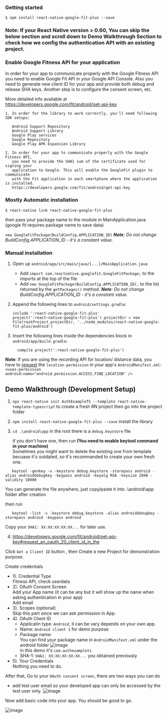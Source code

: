 ### Getting started

`$ npm install react-native-google-fit-plus --save`

### Note: If your React Native version > 0.60, You can skip the below section and scroll down to Demo Walkthrough Section to check how we config the authentication API with an existing project.
### Enable Google Fitness API for your application

In order for your app to communicate properly with the Google Fitness API you need to enable Google Fit API in your Google API Console.
Also you need to generate new client ID for your app and provide both debug and release SHA keys.
Another step is to configure the consent screen, etc.

More detailed info available at
https://developers.google.com/fit/android/get-api-key


```
1. In order for the library to work correctly, you'll need following SDK setups:
   
   Android Support Repository
   Android Support Library
   Google Play services
   Google Repository
   Google Play APK Expansion Library
   
2. In order for your app to communicate properly with the Google Fitness API,
   you need to provide the SHA1 sum of the certificate used for signing your
   application to Google. This will enable the GoogleFit plugin to communicate
   with the Fit application in each smartphone where the application is installed.
   https://developers.google.com/fit/android/get-api-key
```

### Mostly Automatic installation

`$ react-native link react-native-google-fit-plus`

then pass your package name to the module in MainApplication.java (google fit requires package name to save data)

`new GoogleFitPackage(BuildConfig.APPLICATION_ID)`
_**Note**: Do not change BuildConfig.APPLICATION_ID - it's a constant value._

### Manual installation

1. Open up `android/app/src/main/java/[...]/MainApplication.java`

    * Add `import com.reactnative.googlefit.GoogleFitPackage;` to the imports at the top of the file
    * Add `new GoogleFitPackage(BuildConfig.APPLICATION_ID),` to the list returned by the `getPackages()` method.
    _**Note**: Do not change BuildConfig.APPLICATION_ID - it's a constant value._

2. Append the following lines to `android/settings.gradle`:
   ```
   include ':react-native-google-fit-plus'
   project(':react-native-google-fit-plus').projectDir = new File(rootProject.projectDir, '../node_modules/react-native-google-fit-plus/android')
   ```
3. Insert the following lines inside the dependencies block in `android/app/build.gradle`:

   ```
     compile project(':react-native-google-fit-plus')
   ```


 **Note**: If you are using the recording API for location/ distance data, you have to [request](https://developer.android.com/training/location/permissions) the `location-permission` in your app's `AndroidManifest.xml`:
 `<uses-permission android:name="android.permission.ACCESS_FINE_LOCATION" />`
 
 
 
## Demo Walkthrough (Development Setup)
 
1. `npx react-native init AuthExampleTS --template react-native-template-typescript` to create a fresh RN project then go into the project folder
2. `npm install react-native-google-fit-plus --save` install the library
3. `cd .\android\app` in the root 
   there is a `debug.keystore` file
   
   if you don't have one, then run **(You need to enable keytool command in your machine)**
   <br/>Sometimes you might want to delete the existing one from template becuase it's outdated, so it's recommanded to create your own fresh one.
```
   keytool -genkey -v -keystore debug.keystore -storepass android -alias androiddebugkey -keypass android -keyalg RSA -keysize 2048 -validity 10000
```
   You can generate the file anywhere, just copy/paste it into .\android\app folder after creation

   then run 
```
   keytool -list -v -keystore debug.keystore -alias androiddebugkey -storepass android -keypass android
```
Copy your `SHA1: XX:XX:XX:XX:XX...` for later use. 

4. https://developers.google.com/fit/android/get-api-key#request_an_oauth_20_client_id_in_the

  Click `Get a Client ID` button , 
  then Create a new Project for demonstration purpose.

  Create credentials
  * 1). Credential Type
        <br/>Fitness API, check userdata
  * 2). OAuth Consent Screen
        </br>Add your App name (it can be any but it will show up the name when asking authentication in your app)
        </br>Add email
  * 3). Scopes (optional)
        </br>Skip this part since we can ask permission in App.
  * 4). OAuth Client ID
     * Applicatin type: `Android`, it can be vary depends on your own app.
     * Name: `Android client 1` for demo purpose
     * Package name: 
       </br>You can find your package name in `AndroidManifest.xml` under the android folder
       ![image](https://user-images.githubusercontent.com/35160613/123344320-9972b280-d521-11eb-9661-6d5f3dedb481.png)
       </br>in this demo it's `com.authexamplets`
     * SHA-1: `SHA1: XX:XX:XX:XX:XX...` you obtained previously
  * 5). Your Credentials 
        </br>Nothing you need to do.
       
After that, Go to your `OAuth consent screen`, there are two ways you can do 
   * add test user email so your developed app can only be accessed by the test user only.
   ![image](https://user-images.githubusercontent.com/35160613/123345598-6da4fc00-d524-11eb-93b5-887be9613ab5.png)

Now add basic code into your app. You should be good to go.

   ![image](https://user-images.githubusercontent.com/35160613/123345665-93320580-d524-11eb-8c92-f9d2694e6eb3.png)


